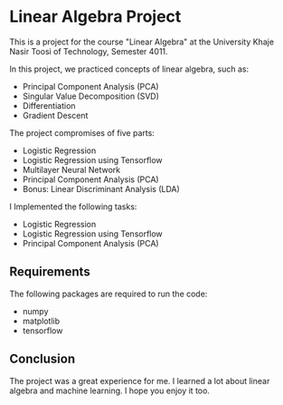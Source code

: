 Linear Algebra Project
======================
This is a project for the course "Linear Algebra" at the University Khaje Nasir Toosi of Technology, Semester 4011.

In this project, we practiced concepts of linear algebra, such as:

- Principal Component Analysis (PCA)
- Singular Value Decomposition (SVD)
- Differentiation
- Gradient Descent

The project compromises of five parts:

- Logistic Regression
- Logistic Regression using Tensorflow
- Multilayer Neural Network
- Principal Component Analysis (PCA)
- Bonus: Linear Discriminant Analysis (LDA)

I Implemented the following tasks:

- Logistic Regression
- Logistic Regression using Tensorflow
- Principal Component Analysis (PCA)

Requirements
------------
The following packages are required to run the code:

* numpy
* matplotlib
* tensorflow

Conclusion
----------
The project was a great experience for me. I learned a lot about linear algebra and machine learning. I hope you enjoy
it too.